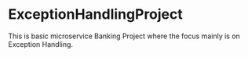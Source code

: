 # ExceptionHandlingProject
This is basic microservice Banking Project where the focus mainly is on Exception Handling.
